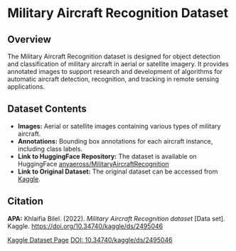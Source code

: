 # Military Aircraft Recognition Dataset

## Overview

The Military Aircraft Recognition dataset is designed for object detection and classification of military aircraft in aerial or satellite imagery. It provides annotated images to support research and development of algorithms for automatic aircraft detection, recognition, and tracking in remote sensing applications.

## Dataset Contents

- **Images:** Aerial or satellite images containing various types of military aircraft.
- **Annotations:** Bounding box annotations for each aircraft instance, including class labels.
- **Link to HuggingFace Repository:** The dataset is available on HuggingFace [anyaeross/MilitaryAircraftRecognition](https://huggingface.co/datasets/anyaeross/MilitaryAircraftRecognition)
- **Link to Original Dataset:** The original dataset can be accessed from [Kaggle](https://www.kaggle.com/datasets/khlaifiabilel/military-aircraft-recognition-dataset/data).


## Citation

**APA:**
Khlaifia Bilel. (2022). *Military Aircraft Recognition dataset* [Data set]. Kaggle. https://doi.org/10.34740/kaggle/ds/2495046

[Kaggle Dataset Page](https://www.kaggle.com/ds/2495046)
[DOI: 10.34740/kaggle/ds/2495046](https://doi.org/10.34740/kaggle/ds/2495046)